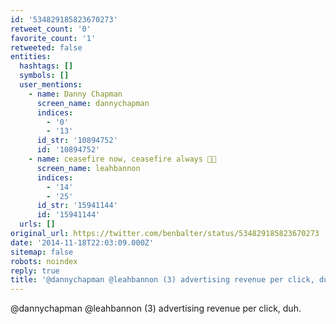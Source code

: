 ```yaml
---
id: '534829185823670273'
retweet_count: '0'
favorite_count: '1'
retweeted: false
entities:
  hashtags: []
  symbols: []
  user_mentions:
    - name: Danny Chapman
      screen_name: dannychapman
      indices:
        - '0'
        - '13'
      id_str: '10894752'
      id: '10894752'
    - name: ceasefire now, ceasefire always 🍞🌹
      screen_name: leahbannon
      indices:
        - '14'
        - '25'
      id_str: '15941144'
      id: '15941144'
  urls: []
original_url: https://twitter.com/benbalter/status/534829185823670273
date: '2014-11-18T22:03:09.000Z'
sitemap: false
robots: noindex
reply: true
title: '@dannychapman @leahbannon (3) advertising revenue per click, duh.'
---
```


@dannychapman @leahbannon (3) advertising revenue per click, duh.
